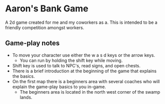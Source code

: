 # Aaron's Bank Game
A 2d game created for me and my coworkers as a. This is intended to be a friendly competition amongst workers.

## Game-play notes
* To move your character use either the w a s d keys or the arrow keys.
  * You can run by holding the shift key while moving.
* Shift key is used to talk to NPC's, read signs, and open chests.
* There is a brief introduction at the beginning of the game that explains the basics.
* On the first map there is a beginners area with several coaches who will explain the game-play basics to you in-game.
  * The beginners area is located in the north west corner of the swamp lands.